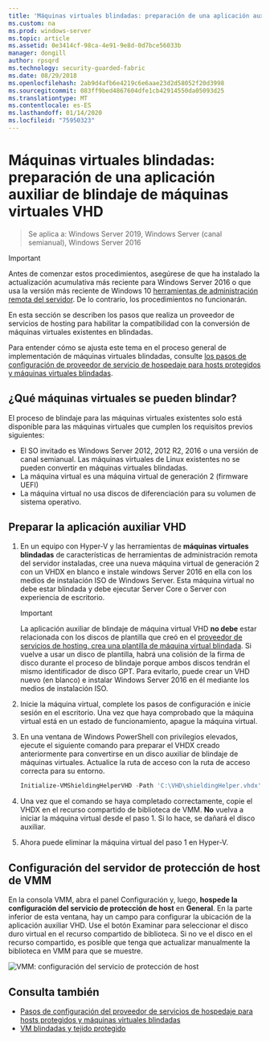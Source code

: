 ```yaml
---
title: 'Máquinas virtuales blindadas: preparación de una aplicación auxiliar de blindaje de máquinas virtuales VHD'
ms.custom: na
ms.prod: windows-server
ms.topic: article
ms.assetid: 0e3414cf-98ca-4e91-9e8d-0d7bce56033b
manager: dongill
author: rpsqrd
ms.technology: security-guarded-fabric
ms.date: 08/29/2018
ms.openlocfilehash: 2ab9d4afb6e4219c6e6aae23d2d58052f20d3998
ms.sourcegitcommit: 083ff9bed4867604dfe1cb42914550da05093d25
ms.translationtype: MT
ms.contentlocale: es-ES
ms.lasthandoff: 01/14/2020
ms.locfileid: "75950323"
---
```

# <a name="shielded-vms---preparing-a-vm-shielding-helper-vhd"></a>Máquinas virtuales blindadas: preparación de una aplicación auxiliar de blindaje de máquinas virtuales VHD

>Se aplica a: Windows Server 2019, Windows Server (canal semianual), Windows Server 2016

> [!IMPORTANT]
> Antes de comenzar estos procedimientos, asegúrese de que ha instalado la actualización acumulativa más reciente para Windows Server 2016 o que usa la versión más reciente de Windows 10 [herramientas de administración remota del servidor](https://www.microsoft.com/download/details.aspx?id=45520). De lo contrario, los procedimientos no funcionarán. 

En esta sección se describen los pasos que realiza un proveedor de servicios de hosting para habilitar la compatibilidad con la conversión de máquinas virtuales existentes en blindadas.

Para entender cómo se ajusta este tema en el proceso general de implementación de máquinas virtuales blindadas, consulte [los pasos de configuración de proveedor de servicio de hospedaje para hosts protegidos y máquinas virtuales blindadas](guarded-fabric-configuration-scenarios-for-shielded-vms-overview.md).

## <a name="which-vms-can-be-shielded"></a>¿Qué máquinas virtuales se pueden blindar?

El proceso de blindaje para las máquinas virtuales existentes solo está disponible para las máquinas virtuales que cumplen los requisitos previos siguientes:

- El SO invitado es Windows Server 2012, 2012 R2, 2016 o una versión de canal semianual. Las máquinas virtuales de Linux existentes no se pueden convertir en máquinas virtuales blindadas.
- La máquina virtual es una máquina virtual de generación 2 (firmware UEFI)
- La máquina virtual no usa discos de diferenciación para su volumen de sistema operativo.

## <a name="prepare-helper-vhd"></a>Preparar la aplicación auxiliar VHD

1.  En un equipo con Hyper-V y las herramientas de **máquinas virtuales blindadas** de características de herramientas de administración remota del servidor instaladas, cree una nueva máquina virtual de generación 2 con un VHDX en blanco e instale windows Server 2016 en ella con los medios de instalación ISO de Windows Server. Esta máquina virtual no debe estar blindada y debe ejecutar Server Core o Server con experiencia de escritorio.

    > [!IMPORTANT]
    > La aplicación auxiliar de blindaje de máquina virtual VHD **no debe** estar relacionada con los discos de plantilla que creó en el [proveedor de servicios de hosting. crea una plantilla de máquina virtual blindada](guarded-fabric-create-a-shielded-vm-template.md). Si vuelve a usar un disco de plantilla, habrá una colisión de la firma de disco durante el proceso de blindaje porque ambos discos tendrán el mismo identificador de disco GPT. Para evitarlo, puede crear un VHD nuevo (en blanco) e instalar Windows Server 2016 en él mediante los medios de instalación ISO.

2.  Inicie la máquina virtual, complete los pasos de configuración e inicie sesión en el escritorio. Una vez que haya comprobado que la máquina virtual está en un estado de funcionamiento, apague la máquina virtual.

3.  En una ventana de Windows PowerShell con privilegios elevados, ejecute el siguiente comando para preparar el VHDX creado anteriormente para convertirse en un disco auxiliar de blindaje de máquinas virtuales. Actualice la ruta de acceso con la ruta de acceso correcta para su entorno.

    ```powershell
    Initialize-VMShieldingHelperVHD -Path 'C:\VHD\shieldingHelper.vhdx'
    ```

4.  Una vez que el comando se haya completado correctamente, copie el VHDX en el recurso compartido de biblioteca de VMM. **No** vuelva a iniciar la máquina virtual desde el paso 1. Si lo hace, se dañará el disco auxiliar.

5.  Ahora puede eliminar la máquina virtual del paso 1 en Hyper-V.

## <a name="configure-vmm-host-guardian-server-settings"></a>Configuración del servidor de protección de host de VMM

En la consola VMM, abra el panel Configuración y, luego, **hospede la configuración del servicio de protección de host** en **General**. En la parte inferior de esta ventana, hay un campo para configurar la ubicación de la aplicación auxiliar VHD. Use el botón Examinar para seleccionar el disco duro virtual en el recurso compartido de biblioteca. Si no ve el disco en el recurso compartido, es posible que tenga que actualizar manualmente la biblioteca en VMM para que se muestre.

![VMM: configuración del servicio de protección de host](../media/Guarded-Fabric-Shielded-VM/guarded-host-vmm-hgs-settings-01.png)

## <a name="see-also"></a>Consulta también

- [Pasos de configuración del proveedor de servicios de hospedaje para hosts protegidos y máquinas virtuales blindadas](guarded-fabric-configuration-scenarios-for-shielded-vms-overview.md)
- [VM blindadas y tejido protegido](guarded-fabric-and-shielded-vms-top-node.md)
